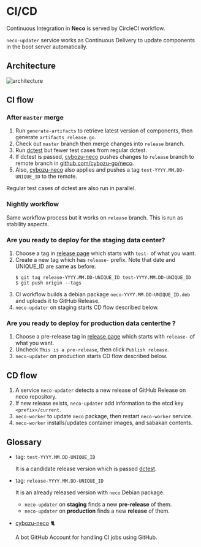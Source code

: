 CI/CD
=====

Continuous Integration in **Neco** is served by CircleCI workflow.

`neco-updater` service works as Continuous Delivery to update components in the boot server automatically.

Architecture
------------

![architecture](http://www.plantuml.com/plantuml/svg/ZPJFRXen4CRlVeeHfqJAKY0tL4LfSsWhHQtKN7Cnza1SlFRMVqAYYdVlxDhh3R1fkI3Z-StdRyRZlVM1kn1hpHoAmCr68nWKTYfn1NyOmB0zQVSdm7q7Y5gUHglOI1xGTLHUZr0xwxOPIajYBiY6MdCH_7HZBzjGsJXKsA11Hy9LYNT2UTiwjcTCQ1ibJBwey3MkKbY5fvWgCbQc6ljItiGElUO-b9ffJSo-ry0WPCEztyaM6FwzfpSGHNNOwhNtlVdVaRzELMfukpw-3M5DuCgWyt3X-OflkRa2iSKhyEZMq-dqiajLDT-W7sJlhCCV3t3NPyEzCl6bGmM5h3yw9_5jKz-S_SseeBW6eQFlhhlqTVBPsW0Fw9v9UjR9hcXdbhiXUI2hlkjTwTfihF7GSB4bwu-66mcU19L0_sYEQXqQM2eMjcvcXwVb78hsonROZvgU5zFpqolqlCPYffmsVrTiKSGMvuejyXYSYbqNiMiIenifCm-Lj3jJtGnlPWavYAmTdWAKb2Kv2KxXCm9fUsKDotDx3ff7vHoKfISELMmE3JfSeojOfh9YkiGbI6oqVMLfY4imiHIblzfooTZ1EtgVoyDVERLv2cF0aOqoBKk8JGi0znw3lteq99DSfG5Lc_P9MECPor-Aef6_WoEjoP52TezX2P-aX8yDjKUzt7mGqJaq8HixHdSyYATJcEKlTC7ReI6SlCS6xdz-9zUA3AVVIbl1zMZE_2JdN_JY_xJ6TSZqzH9-MMKoh94_OxjcjsXahFLV)
<!-- go to http://www.plantuml.com/plantuml/ and enter the above URL to edit the diagram. -->

CI flow
-------

### After `master` merge

1. Run `generate-artifacts` to retrieve latest version of components, then generate `artifacts_release.go`.
2. Check out `master` branch then merge changes into `release` branch.
3. Run [dctest][] but fewer test cases from regular dctest.
4. If dctest is passed, [cybozu-neco][] pushes changes to `release` branch to remote branch in [github.com/cybozu-go/neco](https://github.com/cybozu-go/neco).
5. Also, [cybozu-neco][] also applies and pushes a tag `test-YYYY.MM.DD-UNIQUE_ID` to the remote.

Regular test cases of dctest are also run in parallel.

### Nightly workflow

Same workflow process but it works on `release` branch. This is run as stability aspects.

### Are you ready to deploy for the staging data center?

1. Choose a tag in [release page](https://github.com/cybozu-go/neco/releases) which starts with `test-` of what you want.
2. Create a new tag which has `release-` prefix. Note that date and UNIQUE_ID are same as before.
    ```console
    $ git tag release-YYYY.MM.DD-UNIQUE_ID test-YYYY.MM.DD-UNIQUE_ID
    $ git push origin --tags
    ```
3. CI workflow builds a debian package `neco-YYYY.MM.DD-UNIQUE_ID.deb` and uploads it to GitHub Release.
4. `neco-updater` on staging starts CD flow described below.

### Are you ready to deploy for production data centerthe ?

1. Choose a pre-release tag in [release page](https://github.com/cybozu-go/neco/releases) which starts with `release-` of what you want.
2. Uncheck `This is a pre-release`, then click `Publish release`.
3. `neco-updater` on production starts CD flow described below.

CD flow
-------

1. A service `neco-updater` detects a new release of GitHub Release on neco repository.
2. If new release exists, `neco-updater` add information to the etcd key `<prefix>/current`.
3. `neco-worker` to update `neco` package, then restart `neco-worker` service.
4. `neco-worker` installs/updates container images, and sabakan contents.

Glossary
--------

- tag: `test-YYYY.MM.DD-UNIQUE_ID`

    It is a candidate release version which is passed [dctest].

- tag: `release-YYYY.MM.DD-UNIQUE_ID`

    It is an already released version with `neco` Debian package.

    -  `neco-updater` on **staging** finds a new **pre-release** of them.
    -  `neco-updater` on **production** finds a new **release** of them.

- [cybozu-neco][] 🐈

    A bot GitHub Account for handling CI jobs using GitHub.

[dctest]: ../dctest/
[cybozu-neco]: https://github.com/cybozu-neco
